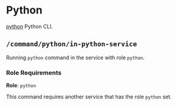 # Python

[python] Python CLI.


## `/command/python/in-python-service`

Running `python` command in the service with role `python`.

### Role Requirements

**Role**: `python`

This command requires another service that has the role `python` set.

[python]: https://docs.python.org/3/

